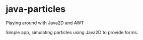 # java-particles
Playing around with Java2D and AWT

Simple app, simulating particles using Java2D to provide forms.
